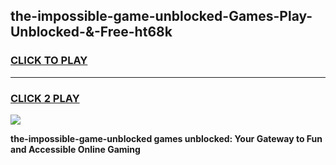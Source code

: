 
## the-impossible-game-unblocked-Games-Play-Unblocked-&-Free-ht68k
<h3>
<a href="https://premium76.site?title=the-impossible-game-unblocked&ref=24A">CLICK TO PLAY</a></h3>
<hr>

<h3>
<a href="https://premium76.site?title=the-impossible-game-unblocked&ref=24A">CLICK 2 PLAY</a>
  
</h3>

<a href="https://premium76.site?title=the-impossible-game-unblocked&ref=24A"><img src="https://clearcache.store/games.png"></a>


**the-impossible-game-unblocked games unblocked: Your Gateway to Fun and Accessible Online Gaming**
